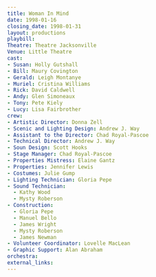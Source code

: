 ```yaml
---
title: Woman In Mind
date: 1998-01-16
closing_date: 1998-01-31
layout: productions
playbill:
Theatre: Theatre Jacksonville
Venue: Little Theatre
cast:
- Susan: Holly Gutshall
- Bill: Maury Covington
- Gerald: Leigh Montanye
- Muriel: Cristina Williams
- Rick: David Caldwell
- Andy: Glen Simoneaux
- Tony: Pete Kiely
- Lucy: Lisa Fairbrother
crew:
- Artistic Director: Donna Zell
- Scenic and Lighting Design: Andrew J. Way
- Assistant to the Director: Chad Royal-Pascoe
- Technical Director: Andrew J. Way
- Soun Design: Scott Hooks
- Stage Manager: Chad Royal-Pascoe
- Properties Mistress: Elaine Gantz
- Properties: Jennifer Lewis
- Costumes: Julie Gump
- Lighting Technician: Gloria Pepe
- Sound Technician:
  - Kathy Wood
  - Mysty Roberson
- Construction:
  - Gloria Pepe
  - Manuel Bello
  - James Wright
  - Mysty Roberson
  - James Newman
- Volunteer Coordinator: Lovelle MacLean
- Graphic Support: Alan Abraham
orchestra:
external_links:
---
```

